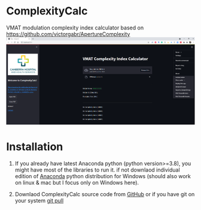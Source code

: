 # ComplexityCalc

VMAT modulation complexity index calculator based on https://github.com/victorgabr/ApertureComplexity
![ComplexityCalc](https://github.com/Jothy/ComplexityCalc/blob/master/Images/ComplexityCalc_Screenshot.png)

# Installation
1. If you already have latest Anaconda python (python version>=3.8), you might have most of the libraries to run it. if not downlaod individual edition of [Anaconda](https://www.anaconda.com/products/individual/) python distribution for Windows (should also work on linux & mac but I focus only on Windows here).

2. Downlaod ComplexityCalc source code from [GitHub](https://github.com/Jothy/ComplexityCalc.git) or if you have git on your system [git pull](https://github.com/Jothy/ComplexityCalc.git) 

